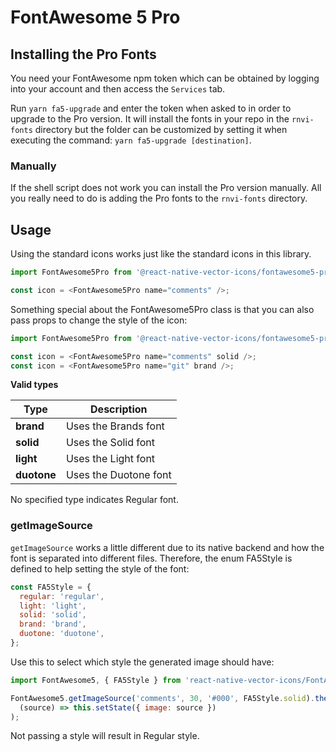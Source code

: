 # FontAwesome 5 Pro

## Installing the Pro Fonts

You need your FontAwesome npm token which can be obtained by logging into your
account and then access the `Services` tab.

Run `yarn fa5-upgrade` and enter the token
when asked to in order to upgrade to the Pro version. It will install the fonts
in your repo in the `rnvi-fonts` directory but the folder can be customized by
setting it when executing the command: `yarn fa5-upgrade [destination]`.

### Manually

If the shell script does not work you can install the Pro version manually.
All you really need to do is adding the Pro fonts to the `rnvi-fonts` directory.

## Usage

Using the standard icons works just like the standard icons in this library.

```javascript
import FontAwesome5Pro from '@react-native-vector-icons/fontawesome5-pro';

const icon = <FontAwesome5Pro name="comments" />;
```

Something special about the FontAwesome5Pro class is that you can also pass props
to change the style of the icon:

```javascript
import FontAwesome5Pro from '@react-native-vector-icons/fontawesome5-pro';

const icon = <FontAwesome5Pro name="comments" solid />;
const icon = <FontAwesome5Pro name="git" brand />;
```

**Valid types**

| Type           | Description               |
| -------------- | ------------------------- |
| **brand**      | Uses the Brands font      |
| **solid**      | Uses the Solid font       |
| **light**      | Uses the Light font       |
| **duotone**    | Uses the Duotone font     |

No specified type indicates Regular font.

### getImageSource

`getImageSource` works a little different due to its native backend and how
the font is separated into different files. Therefore, the enum FA5Style is
defined to help setting the style of the font:

```javascript
const FA5Style = {
  regular: 'regular',
  light: 'light',
  solid: 'solid',
  brand: 'brand',
  duotone: 'duotone',
};
```

Use this to select which style the generated image should have:

```javascript
import FontAwesome5, { FA5Style } from 'react-native-vector-icons/FontAwesome5';

FontAwesome5.getImageSource('comments', 30, '#000', FA5Style.solid).then(
  (source) => this.setState({ image: source })
);
```

Not passing a style will result in Regular style.
